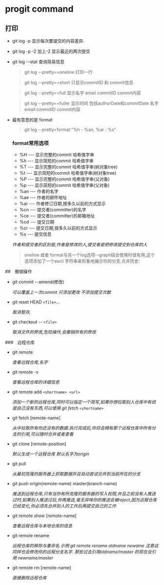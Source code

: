 # progit command

## 打印

- git log -p 显示每次要提交的内容差异.

- git log -p -2 加上-2 显示最近的两次提交

- git log --stat 查询简易信息

    > git log --pretty==oneline 打印一行

    > git log --pretty==short 只显示commitID 和 commit信息 

    > git log --pretty==full 显示名字 email commitID commit内容 

    > git log --pretty==fuller 显示时间 包括authorDate和commitDate 名字 email commitID commit内容

- 最有意思的是 format 
    > git log --pretty=format:"%h - %an, %ar : %s"

    ### format常用选项
    - %H  --- 显示完整的commit 哈希值字串
    - %h  --- 显示简短的commit 哈希值字串
    - %T  --- 显示完整的commit 哈希值字串(树对象tree)
    - %t  --- 显示简短的commit 哈希值字串(树对象tree)
    - %P  --- 显示完整的commit 哈希值字串(父对象)
    - %p  --- 显示简短的commit 哈希值字串(父对象)
    - %an --- 作者的名字
    - %ae --- 作者的邮件地址
    - %ar --- 作者修订日期,按多久以前的方式显示
    - %cn --- 提交者(committer)的名字
    - %ce --- 提交者(committer)的邮箱地址
    - %cd --- 提交日期
    - %cr --- 提交日期,按多久以前的方式显示
    - %s  --- 提交信息

    _作者和提交者的区别是,作者是修改的人,提交者是把修改提交到仓库的人_
    > oneline 或者 format与另一个log选项--graph结合使用时很有用,这个选项添加了一个ascii 字符串来形象地展示你的分支,合并历史:

##　撤销操作

- git commit --amend(修改)

    _可以覆盖上一次commit 只添加更改 不添加提交次数_

- git reset HEAD `<file>`... 

    _取消暂存,_

- git checkout -- `<file>`

    _取消文件的修改,危险操作,会撤销所有的修改_

###　远程仓库

- git remote 

    _查看远程仓库,名字_

- git remote -v

    _查看远程仓库的详细信息_

- git remote add `<shortname> <url>` 

    _添加一个新的远程仓库,同时可以指定一个简写,如果你想拉取别人仓库中有但是自己没有东西,可以使用 git fetch `<shortname>`_

- git fetch [remote-name]

    _从中拉取所有你还没有的数据.执行完成后,你将会拥有那个远程仓库中所有分支的引用,可以随时合并或者查看_

- git clone [remote-position]

    _默认生成一个远程仓库 默认名字为origin_

- git pull 

    _从最初克隆的服务器上抓取数据并且自动尝试合并到当前所在的分支_

- git push origin(remote-name) master(branch-name) 

    _推送到远程仓库,只有当你有所克隆的服务器的写入权限,并且之前没有人推送过时,如果别人推送过后,你再推送,毫无异味你的推送会被reject,因为远程仓库已经变化,你必须先合并别人的工作后再提交自己的工作_

- git remote show [remote-name]

    _查看远程仓库与本地仓库的信息_

- git remote rename

    _远程仓库的移除与重命名 示例 git remote rename oldname newame 注意这同样也会修改你的远程分支名字. 那些过去引用oldname/master 的现在会引用 newname/master_

- git remote rm [remote-name]

    _直接删除远程仓库_


